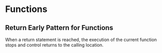 # Functions
## Return Early Pattern for Functions
When a return statement is reached, the execution of the current function stops and control returns to the calling location.


